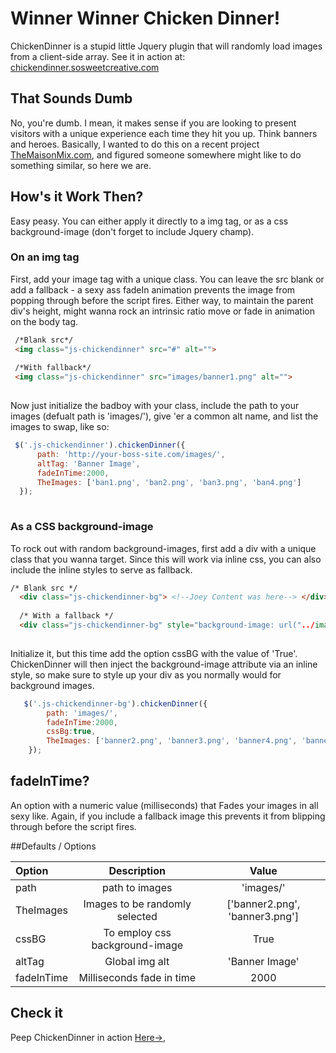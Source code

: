 # Winner Winner Chicken Dinner!
ChickenDinner is a stupid little Jquery plugin that will randomly load images from a client-side array. See it in action at: [chickendinner.sosweetcreative.com](http://chickendinner.sosweetcreative.com)


## That Sounds Dumb
No, you're dumb. I mean, it makes sense if you are looking to present visitors with a unique experience each time they hit you up. Think banners and heroes. Basically, I wanted to do this on a recent project  [TheMaisonMix.com](http://themaisonmix.com/), and figured someone somewhere might like to do something similar, so here we are.


## How's it Work Then?
Easy peasy. You can either apply it directly to a img tag, or as a css background-image (don't forget to include Jquery champ).


### On an img tag
First, add your image tag with a unique class. You can leave the src blank or add a fallback - a sexy ass fadeIn animation prevents the image from popping through before the script fires. Either way, to maintain the parent div's height, might wanna rock an intrinsic ratio move or fade in animation on the body tag.


```html
 /*Blank src*/
 <img class="js-chickendinner" src="#" alt="">
 
 /*With fallback*/
 <img class="js-chickendinner" src="images/banner1.png" alt="">
 
```

Now just initialize the badboy with your class, include the path to your images (defualt path is 'images/'), give 'er a common alt name, and list the images to swap, like so:

```javascript
 $('.js-chickendinner').chickenDinner({
      path: 'http://your-boss-site.com/images/',
      altTag: 'Banner Image',
      fadeInTime:2000,
      TheImages: ['ban1.png', 'ban2.png', 'ban3.png', 'ban4.png']
  });
  
```

### As a CSS background-image
To rock out with random background-images, first add a div with a unique class that you wanna target. Since this will work via inline css, you can also include the inline styles to serve as fallback. 

```html
/* Blank src */
  <div class="js-chickendinner-bg"> <!--Joey Content was here--> </div>
  
  /* With a fallback */
  <div class="js-chickendinner-bg" style="background-image: url("../images/banner1.png"> <!--Joey Content was here--> </div>
 
```

Initialize it, but this time add the option cssBG with the value of 'True'. ChickenDinner will then inject the background-image attribute via an inline style, so make sure to style up your div as you normally would for background images.

```javascript
   $('.js-chickendinner-bg').chickenDinner({
        path: 'images/',
        fadeInTime:2000,
        cssBg:true,
        TheImages: ['banner2.png', 'banner3.png', 'banner4.png', 'banner5.png']
    });

```

## fadeInTime?
An option with a numeric value (milliseconds) that Fades your images in all sexy like. Again, if you include a fallback image this prevents it from blipping through before the script fires.


##Defaults / Options

| Option        |      Description                  |   Value 
| :-------------| :-------------------------------:  | :------------:
| path          |  path to images                   | 'images/' 
| TheImages     | Images to be randomly selected    | ['banner2.png', 'banner3.png'] 
| cssBG         |   To employ css background-image  | True  
| altTag        |  Global img alt                   | 'Banner Image'
| fadeInTime    | Milliseconds fade in time         | 2000


## Check it 
Peep ChickenDinner in action [Here→](http://chickendinner.sosweetcreative.com/), 
